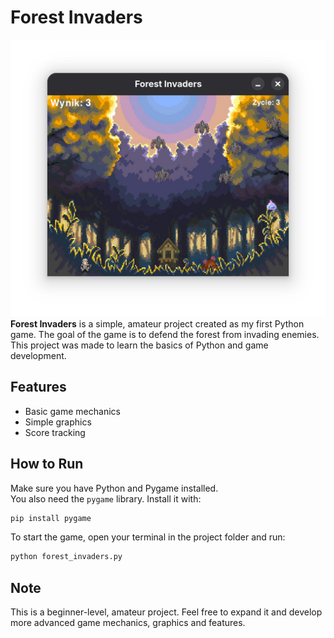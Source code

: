 # Forest Invaders
![game](images/image.png)
**Forest Invaders** is a simple, amateur project created as my first Python game. The goal of the game is to defend the forest from invading enemies. This project was made to learn the basics of Python and game development.

## Features

- Basic game mechanics
- Simple graphics
- Score tracking

## How to Run

Make sure you have Python and Pygame installed.  
You also need the `pygame` library. Install it with:
```bash
pip install pygame
```
To start the game, open your terminal in the project folder and run:
```bash
python forest_invaders.py
```

## Note

This is a beginner-level, amateur project. Feel free to expand it and develop more advanced game mechanics, graphics and features.